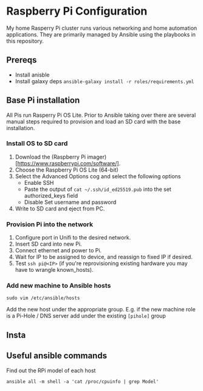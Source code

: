 # Raspberry Pi Configuration

My home Rasperry Pi cluster runs various networking and home automation applications. They are primarily managed by Ansible using the playbooks in this repository.

## Prereqs

- Install anisble
- Install galaxy deps `ansible-galaxy install -r roles/requirements.yml`

## Base Pi installation

All Pis run Rasperry Pi OS Lite. Prior to Ansible taking over there are several manual steps required to provision and load an SD card with the base installation.

### Install OS to SD card

1. Download the (Raspberry Pi imager)[https://www.raspberrypi.com/software/].
2. Choose the Raspberry Pi OS Lite (64-bit)
3. Select the Advanced Options cog and select the following options
    - Enable SSH
    - Paste the output of `cat ~/.ssh/id_ed25519.pub` into the set authorized_keys field
    - Disable Set username and password
4. Write to SD card and eject from PC.

### Provision Pi into the network

1. Configure port in Unifi to the desired network.
2. Insert SD card into new Pi.
3. Connect ethernet and power to Pi.
4. Wait for IP to be assigned to device, and reassign to fixed IP if desired.
5. Test `ssh pi@<IP>` (if you're reprovisioning existing hardware you may have to wrangle known_hosts).

### Add new machine to Ansible hosts

```
sudo vim /etc/ansible/hosts
```

Add the new host under the appropriate group. E.g. if the new machine role is a Pi-Hole / DNS server add under the existing `[pihole]` group

## Insta

## Useful ansible commands

Find out the RPi model of each host
```
ansible all -m shell -a 'cat /proc/cpuinfo | grep Model'
```




